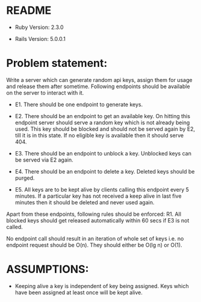 # README

* Ruby Version:  2.3.0

* Rails Version: 5.0.0.1

# Problem statement:

Write a server which can generate random api keys, assign them for usage and release them after sometime. Following endpoints should be available on the server to interact with it.

* E1. There should be one endpoint to generate keys.

* E2. There should be an endpoint to get an available key. On hitting this endpoint server should serve a random key which is not already being used. This key should be blocked and should not be served again by E2, till it is in this state. If no eligible key is available then it should serve 404.

* E3. There should be an endpoint to unblock a key. Unblocked keys can be served via E2 again.

* E4. There should be an endpoint to delete a key. Deleted keys should be purged.

* E5. All keys are to be kept alive by clients calling this endpoint every 5 minutes. If a particular key has not received a keep alive in last five minutes then it should be deleted and never used again. 

Apart from these endpoints, following rules should be enforced:
R1. All blocked keys should get released automatically within 60 secs if E3 is not called.

No endpoint call should result in an iteration of whole set of keys i.e. no endpoint request should be O(n). They should either be O(lg n) or O(1).

# ASSUMPTIONS: 

* Keeping alive a key is independent of key being assigned. Keys which have been assigned at least once will be kept alive.




